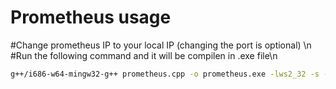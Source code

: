 <h1>Prometheus usage </h1>

#Change prometheus IP to your local IP (changing the port is optional) \n
#Run the following command and it will be compilen in .exe file\n

````bash
g++/i686-w64-mingw32-g++ prometheus.cpp -o prometheus.exe -lws2_32 -s -ffunction-sections -fdata-sections -Wno-write-strings -fno-exceptions -fmerge-all-constants static-libstdc++ -static-libgcc
````
